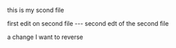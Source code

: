this is my scond file

first edit on second file --- second edt of the second file

a change I want to reverse
